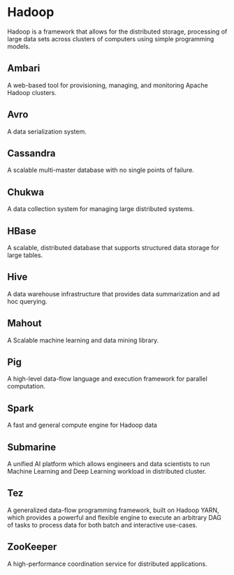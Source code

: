 # Hadoop
Hadoop is a framework that allows for the distributed storage, processing of large data sets across clusters of computers using simple programming models.

## Ambari
A web-based tool for provisioning, managing, and monitoring Apache Hadoop clusters.
## Avro 
A data serialization system.
## Cassandra
A scalable multi-master database with no single points of failure.
## Chukwa
A data collection system for managing large distributed systems.
## HBase
A scalable, distributed database that supports structured data storage for large tables.
## Hive
A data warehouse infrastructure that provides data summarization and ad hoc querying.
## Mahout
A Scalable machine learning and data mining library.
## Pig
A high-level data-flow language and execution framework for parallel computation.
## Spark
A fast and general compute engine for Hadoop data
## Submarine
A unified AI platform which allows engineers and data scientists to run Machine Learning and Deep Learning workload in distributed cluster.
## Tez
A generalized data-flow programming framework, built on Hadoop YARN, which provides a powerful and flexible engine to execute an arbitrary DAG of tasks to process data for both batch and interactive use-cases.
## ZooKeeper
A high-performance coordination service for distributed applications.
